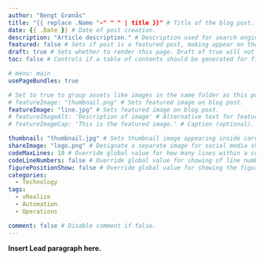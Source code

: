 ```yaml
---
author: "Bengt Grønås"
title: "{{ replace .Name "-" " " | title }}" # Title of the blog post.
date: {{ .Date }} # Date of post creation.
description: "Article description." # Description used for search engine.
featured: false # Sets if post is a featured post, making appear on the home page side bar.
draft: true # Sets whether to render this page. Draft of true will not be rendered.
toc: false # Controls if a table of contents should be generated for first-level links automatically.

# menu: main
usePageBundles: true 

# Set to true to group assets like images in the same folder as this post.
# featureImage: "thumbnail.png" # Sets featured image on blog post.
featureImage: "line.jpg" # Sets featured image on blog post.
# featureImageAlt: 'Description of image' # Alternative text for featured image.
# featureImageCap: 'This is the featured image.' # Caption (optional).

thumbnail: "thumbnail.jpg" # Sets thumbnail image appearing inside card on homepage.
shareImage: "logo.png" # Designate a separate image for social media sharing.
codeMaxLines: 10 # Override global value for how many lines within a code block before auto-collapsing.
codeLineNumbers: false # Override global value for showing of line numbers within code block.
figurePositionShow: false # Override global value for showing the figure label.
categories:
  - Technology
tags:
  - vRealize
  - Automation
  - Operations

comment: false # Disable comment if false.
---
```


**Insert Lead paragraph here.**
